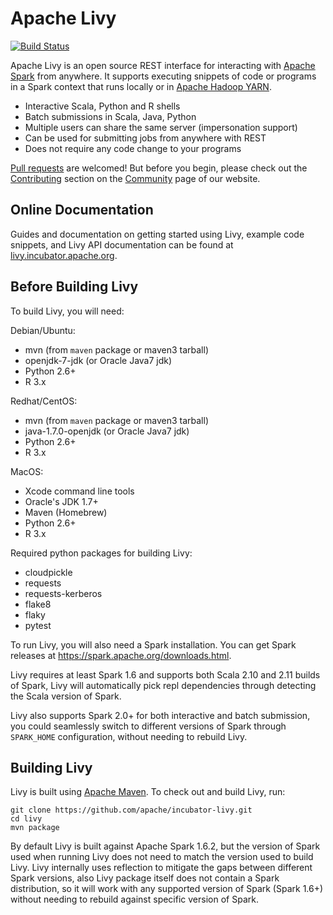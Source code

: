 # Apache Livy

[![Build Status](https://travis-ci.org/teamdigitale/incubator-livy.svg?branch=master)](https://travis-ci.org/teamdigitale/incubator-livy)

Apache Livy is an open source REST interface for interacting with
[Apache Spark](http://spark.apache.org) from anywhere. It supports executing snippets of code or
programs in a Spark context that runs locally or in
[Apache Hadoop YARN](http://hadoop.apache.org/docs/current/hadoop-yarn/hadoop-yarn-site/YARN.html).

* Interactive Scala, Python and R shells
* Batch submissions in Scala, Java, Python
* Multiple users can share the same server (impersonation support)
* Can be used for submitting jobs from anywhere with REST
* Does not require any code change to your programs

[Pull requests](https://github.com/apache/incubator-livy/pulls) are welcomed! But before you begin,
please check out the [Contributing](http://livy.incubator.apache.org/community#Contributing)
section on the [Community](http://livy.incubator.apache.org/community) page of our website.

## Online Documentation

Guides and documentation on getting started using Livy, example code snippets, and Livy API
documentation can be found at [livy.incubator.apache.org](http://livy.incubator.apache.org).

## Before Building Livy

To build Livy, you will need:

Debian/Ubuntu:
  * mvn (from ``maven`` package or maven3 tarball)
  * openjdk-7-jdk (or Oracle Java7 jdk)
  * Python 2.6+
  * R 3.x

Redhat/CentOS:
  * mvn (from ``maven`` package or maven3 tarball)
  * java-1.7.0-openjdk (or Oracle Java7 jdk)
  * Python 2.6+
  * R 3.x

MacOS:
  * Xcode command line tools
  * Oracle's JDK 1.7+
  * Maven (Homebrew)
  * Python 2.6+
  * R 3.x

Required python packages for building Livy:
  * cloudpickle
  * requests
  * requests-kerberos
  * flake8
  * flaky
  * pytest


To run Livy, you will also need a Spark installation. You can get Spark releases at
https://spark.apache.org/downloads.html.

Livy requires at least Spark 1.6 and supports both Scala 2.10 and 2.11 builds of Spark, Livy
will automatically pick repl dependencies through detecting the Scala version of Spark.

Livy also supports Spark 2.0+ for both interactive and batch submission, you could seamlessly
switch to different versions of Spark through ``SPARK_HOME`` configuration, without needing to
rebuild Livy.


## Building Livy

Livy is built using [Apache Maven](http://maven.apache.org). To check out and build Livy, run:

```
git clone https://github.com/apache/incubator-livy.git
cd livy
mvn package
```

By default Livy is built against Apache Spark 1.6.2, but the version of Spark used when running
Livy does not need to match the version used to build Livy. Livy internally uses reflection to
mitigate the gaps between different Spark versions, also Livy package itself does not
contain a Spark distribution, so it will work with any supported version of Spark (Spark 1.6+)
without needing to rebuild against specific version of Spark.
